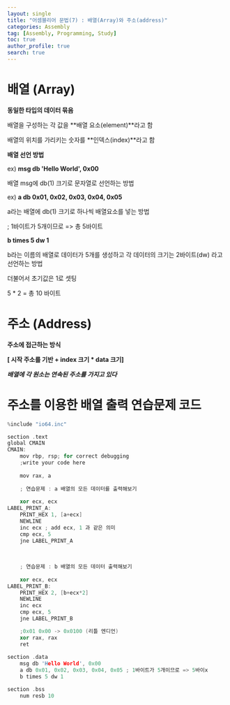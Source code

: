 ```yaml
---
layout: single
title: "어셈블리어 문법(7) : 배열(Array)와 주소(address)"
categories: Assembly
tag: [Assembly, Programming, Study]
toc: true
author_profile: true
search: true
---
```


# 배열 (Array)

**동일한 타입의 데이터 묶음**

배열을 구성하는 각 값을 **배열 요소(element)**라고 함

배열의 위치를 가리키는 숫자를 **인덱스(index)**라고 함



**배열 선언 방법**

ex) **msg db 'Hello World', 0x00**

배열 msg에 db(1) 크기로 문자열로 선언하는 방법



ex) **a db 0x01, 0x02, 0x03, 0x04, 0x05** 

a라는 배열에 db(1) 크기로 하나씩 배열요소를 넣는 방법

; 1바이트가 5개이므로 => 총 5바이트



**b times 5 dw 1** 

b라는 이름의 배열로 데이터가 5개를 생성하고 각 데이터의 크기는 2바이트(dw) 라고 선언하는 방법

더불어서 초기값은 1로 셋팅

5 * 2 = 총 10 바이트



# 주소 (Address)

**주소에 접근하는 방식** 

**[ 시작 주소를 기반 + index 크기 * data 크기]**



***배열에 각 원소는 연속된 주소를 가지고 있다***



# 주소를 이용한 배열 출력 연습문제 코드

```c++
%include "io64.inc"

section .text
global CMAIN
CMAIN:
    mov rbp, rsp; for correct debugging
    ;write your code here
    
    mov rax, a
    
    ; 연습문제 : a 배열의 모든 데이터를 출력해보기
    
    xor ecx, ecx
LABEL_PRINT_A:
    PRINT_HEX 1, [a+ecx]
    NEWLINE
    inc ecx ; add ecx, 1 과 같은 의미
    cmp ecx, 5
    jne LABEL_PRINT_A
    
        
   
    ; 연습문제 : b 배열의 모든 데이터 출력해보기
    
    xor ecx, ecx
LABEL_PRINT_B:
    PRINT_HEX 2, [b+ecx*2]
    NEWLINE
    inc ecx
    cmp ecx, 5
    jne LABEL_PRINT_B

    ;0x01 0x00 -> 0x0100 (리틀 엔디언) 
    xor rax, rax
    ret
    
section .data
    msg db 'Hello World', 0x00
    a db 0x01, 0x02, 0x03, 0x04, 0x05 ; 1바이트가 5개이므로 => 5바이x
    b times 5 dw 1 

section .bss
    num resb 10
```

